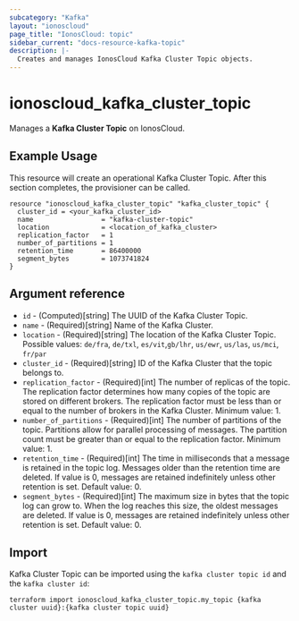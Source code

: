 ```yaml
---
subcategory: "Kafka"
layout: "ionoscloud"
page_title: "IonosCloud: topic"
sidebar_current: "docs-resource-kafka-topic"
description: |-
  Creates and manages IonosCloud Kafka Cluster Topic objects.
---
```


# ionoscloud_kafka_cluster_topic

Manages a **Kafka Cluster Topic** on IonosCloud.

## Example Usage

This resource will create an operational Kafka Cluster Topic. After this section completes, the provisioner can be
called.

```hcl
resource "ionoscloud_kafka_cluster_topic" "kafka_cluster_topic" {
  cluster_id = <your_kafka_cluster_id>
  name                 = "kafka-cluster-topic"
  location             = <location_of_kafka_cluster>
  replication_factor   = 1
  number_of_partitions = 1
  retention_time       = 86400000
  segment_bytes        = 1073741824
}
```

## Argument reference

* `id` - (Computed)[string] The UUID of the Kafka Cluster Topic.
* `name` - (Required)[string] Name of the Kafka Cluster.
* `location` - (Required)[string] The location of the Kafka Cluster Topic. Possible values: `de/fra`, `de/txl`,
  `es/vit`,`gb/lhr`, `us/ewr`, `us/las`, `us/mci`, `fr/par`
* `cluster_id` - (Required)[string] ID of the Kafka Cluster that the topic belongs to.
* `replication_factor` - (Required)[int] The number of replicas of the topic. The replication factor determines how many
  copies of the topic are stored on different brokers. The replication factor must be less than or equal to the number
  of brokers in the Kafka Cluster. Minimum value: 1.
* `number_of_partitions` - (Required)[int] The number of partitions of the topic. Partitions allow for parallel
  processing of messages. The partition count must be greater than or equal to the replication factor. Minimum value: 1.
* `retention_time` - (Required)[int] The time in milliseconds that a message is retained in the topic log. Messages
  older than the retention time are deleted. If value is 0, messages are retained indefinitely unless other retention is
  set. Default value: 0.
* `segment_bytes` - (Required)[int] The maximum size in bytes that the topic log can grow to. When the log reaches this
  size, the oldest messages are deleted. If value is 0, messages are retained indefinitely unless other retention is
  set. Default value: 0.

## Import

Kafka Cluster Topic can be imported using the `kafka cluster topic id` and the `kafka cluster id`:

```shell
terraform import ionoscloud_kafka_cluster_topic.my_topic {kafka cluster uuid}:{kafka cluster topic uuid}
```

